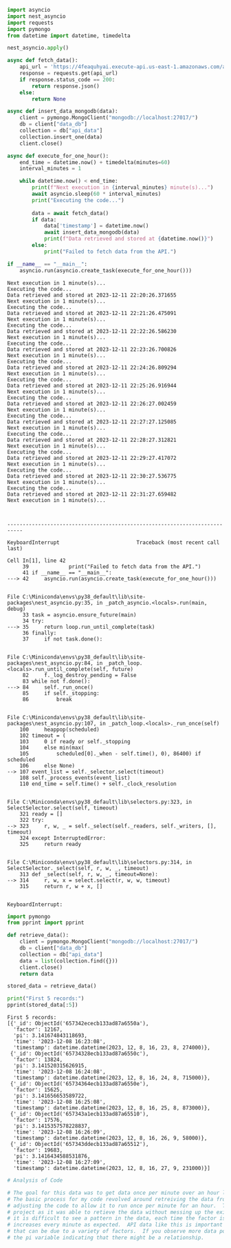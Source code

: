 ```python
import asyncio
import nest_asyncio
import requests
import pymongo
from datetime import datetime, timedelta

nest_asyncio.apply()

async def fetch_data():
    api_url = 'https://4feaquhyai.execute-api.us-east-1.amazonaws.com/api/pi'
    response = requests.get(api_url)
    if response.status_code == 200:
        return response.json()
    else:
        return None

async def insert_data_mongodb(data):
    client = pymongo.MongoClient("mongodb://localhost:27017/")
    db = client["data_db"]
    collection = db["api_data"]
    collection.insert_one(data)
    client.close()

async def execute_for_one_hour():
    end_time = datetime.now() + timedelta(minutes=60)
    interval_minutes = 1

    while datetime.now() < end_time:
        print(f"Next execution in {interval_minutes} minute(s)...")
        await asyncio.sleep(60 * interval_minutes)
        print("Executing the code...")
        
        data = await fetch_data()
        if data:
            data['timestamp'] = datetime.now()
            await insert_data_mongodb(data)
            print(f"Data retrieved and stored at {datetime.now()}")
        else:
            print("Failed to fetch data from the API.")

if __name__ == "__main__":
    asyncio.run(asyncio.create_task(execute_for_one_hour()))
```

    Next execution in 1 minute(s)...
    Executing the code...
    Data retrieved and stored at 2023-12-11 22:20:26.371655
    Next execution in 1 minute(s)...
    Executing the code...
    Data retrieved and stored at 2023-12-11 22:21:26.475091
    Next execution in 1 minute(s)...
    Executing the code...
    Data retrieved and stored at 2023-12-11 22:22:26.586230
    Next execution in 1 minute(s)...
    Executing the code...
    Data retrieved and stored at 2023-12-11 22:23:26.700826
    Next execution in 1 minute(s)...
    Executing the code...
    Data retrieved and stored at 2023-12-11 22:24:26.809294
    Next execution in 1 minute(s)...
    Executing the code...
    Data retrieved and stored at 2023-12-11 22:25:26.916944
    Next execution in 1 minute(s)...
    Executing the code...
    Data retrieved and stored at 2023-12-11 22:26:27.002459
    Next execution in 1 minute(s)...
    Executing the code...
    Data retrieved and stored at 2023-12-11 22:27:27.125085
    Next execution in 1 minute(s)...
    Executing the code...
    Data retrieved and stored at 2023-12-11 22:28:27.312821
    Next execution in 1 minute(s)...
    Executing the code...
    Data retrieved and stored at 2023-12-11 22:29:27.417072
    Next execution in 1 minute(s)...
    Executing the code...
    Data retrieved and stored at 2023-12-11 22:30:27.536775
    Next execution in 1 minute(s)...
    Executing the code...
    Data retrieved and stored at 2023-12-11 22:31:27.659482
    Next execution in 1 minute(s)...
    


    ---------------------------------------------------------------------------

    KeyboardInterrupt                         Traceback (most recent call last)

    Cell In[1], line 42
         39             print("Failed to fetch data from the API.")
         41 if __name__ == "__main__":
    ---> 42     asyncio.run(asyncio.create_task(execute_for_one_hour()))
    

    File C:\Miniconda\envs\py38_default\lib\site-packages\nest_asyncio.py:35, in _patch_asyncio.<locals>.run(main, debug)
         33 task = asyncio.ensure_future(main)
         34 try:
    ---> 35     return loop.run_until_complete(task)
         36 finally:
         37     if not task.done():
    

    File C:\Miniconda\envs\py38_default\lib\site-packages\nest_asyncio.py:84, in _patch_loop.<locals>.run_until_complete(self, future)
         82     f._log_destroy_pending = False
         83 while not f.done():
    ---> 84     self._run_once()
         85     if self._stopping:
         86         break
    

    File C:\Miniconda\envs\py38_default\lib\site-packages\nest_asyncio.py:107, in _patch_loop.<locals>._run_once(self)
        100     heappop(scheduled)
        102 timeout = (
        103     0 if ready or self._stopping
        104     else min(max(
        105         scheduled[0]._when - self.time(), 0), 86400) if scheduled
        106     else None)
    --> 107 event_list = self._selector.select(timeout)
        108 self._process_events(event_list)
        110 end_time = self.time() + self._clock_resolution
    

    File C:\Miniconda\envs\py38_default\lib\selectors.py:323, in SelectSelector.select(self, timeout)
        321 ready = []
        322 try:
    --> 323     r, w, _ = self._select(self._readers, self._writers, [], timeout)
        324 except InterruptedError:
        325     return ready
    

    File C:\Miniconda\envs\py38_default\lib\selectors.py:314, in SelectSelector._select(self, r, w, _, timeout)
        313 def _select(self, r, w, _, timeout=None):
    --> 314     r, w, x = select.select(r, w, w, timeout)
        315     return r, w + x, []
    

    KeyboardInterrupt: 



```python
import pymongo
from pprint import pprint

def retrieve_data():
    client = pymongo.MongoClient("mongodb://localhost:27017/")
    db = client["data_db"]
    collection = db["api_data"]
    data = list(collection.find({})) 
    client.close()
    return data

stored_data = retrieve_data()

print("First 5 records:")
pprint(stored_data[:5])
```

    First 5 records:
    [{'_id': ObjectId('657342ececb133ad87a6550a'),
      'factor': 12167,
      'pi': 3.141674843118693,
      'time': '2023-12-08 16:23:08',
      'timestamp': datetime.datetime(2023, 12, 8, 16, 23, 8, 274000)},
     {'_id': ObjectId('65734328ecb133ad87a6550c'),
      'factor': 13824,
      'pi': 3.141520315626915,
      'time': '2023-12-08 16:24:08',
      'timestamp': datetime.datetime(2023, 12, 8, 16, 24, 8, 715000)},
     {'_id': ObjectId('65734364ecb133ad87a6550e'),
      'factor': 15625,
      'pi': 3.141656653589722,
      'time': '2023-12-08 16:25:08',
      'timestamp': datetime.datetime(2023, 12, 8, 16, 25, 8, 873000)},
     {'_id': ObjectId('657343a1ecb133ad87a65510'),
      'factor': 17576,
      'pi': 3.1415357578228837,
      'time': '2023-12-08 16:26:09',
      'timestamp': datetime.datetime(2023, 12, 8, 16, 26, 9, 58000)},
     {'_id': ObjectId('657343ddecb133ad87a65512'),
      'factor': 19683,
      'pi': 3.1416434588531876,
      'time': '2023-12-08 16:27:09',
      'timestamp': datetime.datetime(2023, 12, 8, 16, 27, 9, 231000)}]
    


```python
# Analysis of Code

# The goal for this data was to get data once per minute over an hour long period from the API source. 
# The basic process for my code revolved around retreiving the data from the API source, storing it in a Mongo DB and
# adjusting the code to allow it to run once per minute for an hour.  The package asyncio was effectively used to complete this
# project as it was able to retieve the data without messing up the existing loop.  As I printed only the first data points,
# it is difficult to see a pattern in the data, each time the factor is increasing, pi is staying the same, and the time stamp 
# increases every minute as expected.  API data like this is important to observe over time in order to observe patterns
# that can be due to a variety of factors.  If you observe more data points, there is an increase in factor, but also variation in
# the pi variable indicating that there might be a relationship.
```
